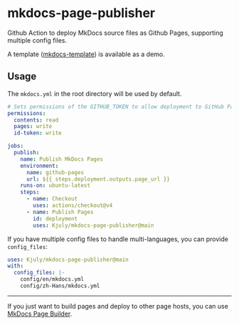 # mkdocs-page-publisher
Github Action to deploy MkDocs source files as Github Pages, supporting multiple config files.

A template ([mkdocs-template](https://github.com/Kjuly/mkdocs-template)) is available as a demo.

## Usage
The `mkdocs.yml` in the root directory will be used by default.
```yaml
# Sets permissions of the GITHUB_TOKEN to allow deployment to GitHub Pages
permissions:
  contents: read
  pages: write
  id-token: write

jobs:
  publish:
    name: Publish MkDocs Pages
    environment:
      name: github-pages
      url: ${{ steps.deployment.outputs.page_url }}
    runs-on: ubuntu-latest
    steps:
      - name: Checkout
        uses: actions/checkout@v4
      - name: Publish Pages
        id: deployment
        uses: Kjuly/mkdocs-page-publisher@main
```

If you have multiple config files to handle multi-languages, you can provide `config_files`:
```yaml
uses: Kjuly/mkdocs-page-publisher@main
with:
  config_files: |-
    config/en/mkdocs.yml
    config/zh-Hans/mkdocs.yml
```

---

If you just want to build pages and deploy to other page hosts, you can use [MkDocs Page Builder][mkdocs-page-builder].


  [mkdocs-page-builder]: https://github.com/Kjuly/mkdocs-page-builder


